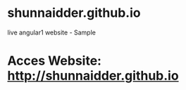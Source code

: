 # shunnaidder.github.io
live angular1 website - Sample

# Acces Website: http://shunnaidder.github.io
